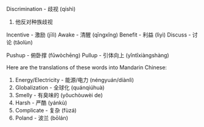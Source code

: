 Discrimination - 歧视 (qíshì)

1. 他反对种族歧视

Incentive - 激励 (jīlì)
Awake - 清醒 (qīngxǐng)
Benefit - 利益 (lìyì)
Discuss - 讨论 (tǎolùn)

Pushup - 俯卧撑 (fǔwòchēng)
Pullup - 引体向上 (yǐntǐxiàngshàng)

Here are the translations of these words into Mandarin Chinese:

1. Energy/Electricity - 能源/电力 (néngyuán/diànlì)
2. Globalization - 全球化 (quánqiúhuà)
3. Smelly - 有臭味的 (yǒuchòuwèi de)
4. Harsh - 严酷 (yánkù)
5. Complicate - 复杂 (fùzá)
6. Poland - 波兰 (bōlán)
